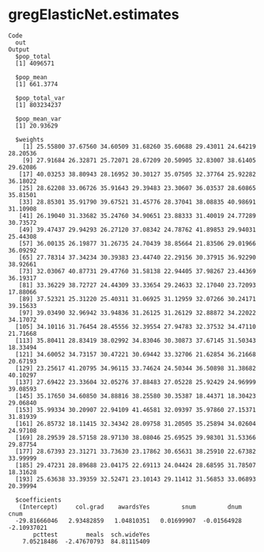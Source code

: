 # gregElasticNet.estimates

    Code
      out
    Output
      $pop_total
      [1] 4096571
      
      $pop_mean
      [1] 661.3774
      
      $pop_total_var
      [1] 803234237
      
      $pop_mean_var
      [1] 20.93629
      
      $weights
        [1] 25.55800 37.67560 34.60509 31.68260 35.60688 29.43011 24.64219 28.20536
        [9] 27.91684 26.32871 25.72071 28.67209 20.50905 32.83007 38.61405 29.62086
       [17] 40.03253 38.80943 28.16952 30.30127 35.07505 32.37764 25.92282 36.18022
       [25] 28.62208 33.06726 35.91643 29.39483 23.30607 36.03537 28.60865 35.81501
       [33] 28.85301 35.91790 39.67521 31.45776 28.37041 38.08835 40.98691 31.10908
       [41] 26.19040 31.33682 35.24760 34.90651 23.88333 31.40019 24.77289 30.73572
       [49] 39.47437 29.94293 26.27120 37.08342 24.78762 41.89853 29.94031 25.44308
       [57] 36.00135 26.19877 31.26735 24.70439 38.85664 21.83506 29.01966 36.09292
       [65] 27.78314 37.34234 30.39383 23.44740 22.29156 30.37915 36.92290 38.92661
       [73] 32.03067 40.87731 29.47760 31.58138 22.94405 37.98267 23.44369 36.19317
       [81] 33.36229 38.72727 24.44309 33.33654 29.24633 32.17040 23.72093 17.88066
       [89] 37.52321 25.31220 25.40311 31.06925 31.12959 32.07266 30.24171 39.15633
       [97] 39.03490 32.96942 33.94836 31.26125 31.26129 32.88872 34.22022 34.17072
      [105] 34.10116 31.76454 28.45556 32.39554 27.94783 32.37532 34.47110 21.71668
      [113] 35.80411 28.83419 38.02992 34.83046 30.30873 37.67145 31.50343 18.33494
      [121] 34.60052 34.73157 30.47221 30.69442 33.32706 21.62854 36.21668 20.67193
      [129] 23.25617 41.20795 34.96115 33.74624 24.50344 36.50898 31.38682 40.10297
      [137] 27.69422 23.33604 32.05276 37.88483 27.05228 25.92429 24.96999 39.08593
      [145] 35.17650 34.60850 34.88816 38.25580 30.35387 18.44371 18.30423 29.06840
      [153] 35.99334 30.20907 22.94109 41.46581 32.09397 35.97860 27.15371 31.81939
      [161] 26.85732 18.11415 32.34342 28.09758 31.20505 35.25894 34.02604 24.97108
      [169] 28.29539 28.57158 28.97130 38.08046 25.69525 39.98301 31.53366 29.87754
      [177] 28.67393 23.31271 33.73630 23.17862 30.65631 38.25910 22.67382 33.99999
      [185] 29.47231 28.89688 23.04175 22.69113 24.04424 28.68595 31.78507 18.31628
      [193] 25.63638 33.39359 32.52471 23.10143 29.11412 31.56853 33.06893 20.39994
      
      $coefficients
       (Intercept)     col.grad    awardsYes         snum         dnum         cnum 
      -29.81666046   2.93482859   1.04810351   0.01699907  -0.01564928  -2.10937021 
           pcttest        meals  sch.wideYes 
        7.05218486  -2.47670793  84.81115409 
      

